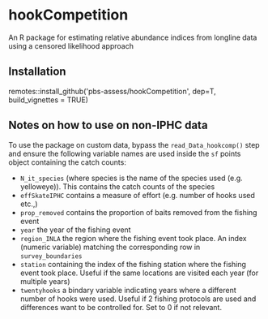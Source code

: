 # hookCompetition
An R package for estimating relative abundance indices from longline data using a censored likelihood approach

## Installation

remotes::install_github('pbs-assess/hookCompetition', dep=T, build_vignettes = TRUE)

## Notes on how to use on non-IPHC data

To use the package on custom data, bypass the `read_Data_hookcomp()` step and ensure the following variable names are used inside the `sf` points object containing the catch counts:

- `N_it_species` (where species is the name of the species used (e.g. yelloweye)). This contains the catch counts of the species
- `effSkateIPHC` contains a measure of effort (e.g. number of hooks used etc.,)
- `prop_removed` contains the proportion of baits removed from the fishing event
- `year` the year of the fishing event
- `region_INLA` the region where the fishing event took place. An index (numeric variable) matching the corresponding row in `survey_boundaries`
- `station` containing the index of the fishing station where the fishing event took place. Useful if the same locations are visited each year (for multiple years)
- `twentyhooks` a bindary variable indicating years where a different number of hooks were used. Useful if 2 fishing protocols are used and differences want to be controlled for. Set to 0 if not relevant.
